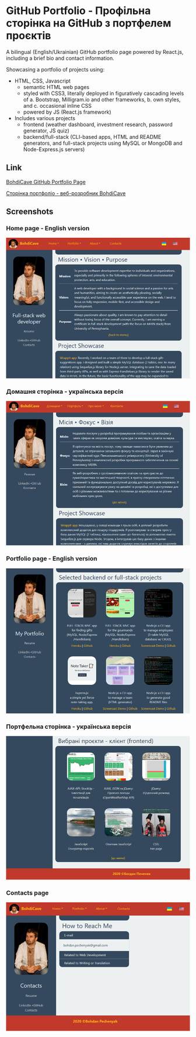 # GitHub Portfolio - Профільна сторінка на GitHub з портфелем проєктів

A bilingual (English/Ukrainian) GitHub portfolio page powered by React.js, including a brief bio and contact information.

Showcasing a portfolio of projects using:

* HTML, CSS, Javascript
    * semantic HTML web pages
    * styled with CSS3, literally deployed in figuratively cascading levels of 
        a. Bootstrap, Milligram.io and other frameworks,
        b. own styles, and
        c. occasional inline CSS
    * powered by JS (React.js framework)
* Includes various projects 
    * frontend (weather dashboard, investment research, password generator, JS quiz) 
    * backend/full-stack (CLI-based apps, HTML and README generators, and full-stack projects using MySQL or MongoDB and Node-Express.js servers)

## Link

[BohdiCave GitHub Portfolio Page](https://bohdicave.github.io/)

[Сторінка портфоліо - веб-розробник BohdiCave](https://bohdicave.github.io/index-ua.html)

## Screenshots

### Home page - English version

![Home Page](./public/assets/Images/Screenshots/home-page.png)

### Домашня сторінка - українська версія

![Домашня сторінка](./public/assets/Images/Screenshots/home-page-ua.png)

### Portfolio page - English version

![Portfolio Page](./public/assets/Images/Screenshots/portfolio-page.png)

### Портфельна сторінка - українська версія

![Сторінка портфеля](./public/assets/Images/Screenshots/portfolio-page-ua.png)

### Contacts page

![Contacts Page](./public/assets/Images/Screenshots/contacts-page.png)